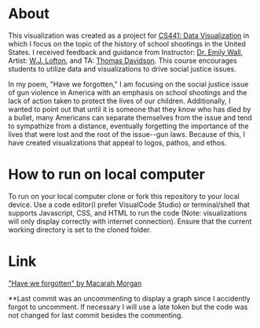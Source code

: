 # About
This visualization was created as a project for [CS441: Data Visualization](https://emilywall.github.io/vis/) in which I focus on the topic of the history of school shootings in the United States. I received feedback and guidance from Instructor: [Dr. Emily Wall](https://emilywall.github.io/), Artist: [W.J. Lofton](http://voyageatl.com/interview/meet-w-j-lofton-w-j-lofton-poet-author/), and TA: [Thomas Davidson](https://tjd45.github.io/). This course encourages students to utilize data and visualizations to drive social justice issues.

In my poem, "Have we forgotten," I am focusing on the social justice issue of gun violence in America with an emphasis on school shootings and the lack of action taken to protect the lives of our children. Additionally, I wanted to point out that until it is someone that they know who has died by a bullet, many Americans can separate themselves from the issue and tend to sympathize from a distance, eventually forgetting the importance of the lives that were lost and the root of the issue--gun laws. Because of this, I have created visualizations that appeal to logos, pathos, and ethos.

# How to run on local computer
To run on your local computer clone or fork this repository to your local device. Use a code editor(I prefer VisualCode Studio) or terminal/shell that supports Javascript, CSS, and HTML to run the code (Note: visualizations will only display correctly with internet connection). Ensure that the current working directory is set to the cloned folder.

# Link
["Have we forgotten" by Macarah Morgan](https://www.macarah.net/)

**Last commit was an uncommenting to display a graph since I accidently forgot to uncomment. If necessary I will use a late token but the code was not changed for last commit besides the commenting.

